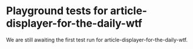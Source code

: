 # Playground tests for article-displayer-for-the-daily-wtf
We are still awaiting the first test run for article-displayer-for-the-daily-wtf.
